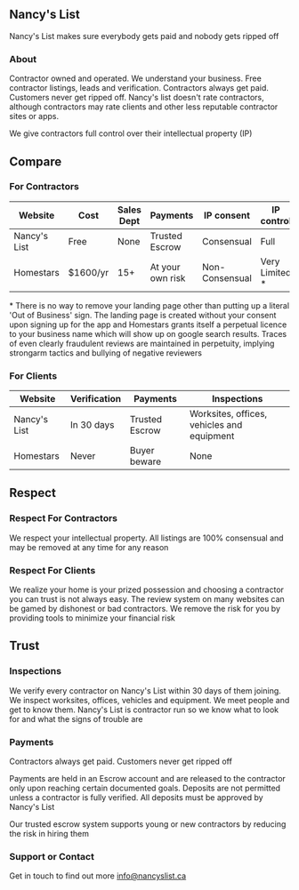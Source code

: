 ## Nancy's List
Nancy's List makes sure everybody gets paid and nobody gets ripped off

### About
Contractor owned and operated. We understand your business. Free contractor listings, leads and verification. Contractors always get paid. Customers never get ripped off. Nancy's list doesn't rate contractors, although contractors may rate clients and other less reputable contractor sites or apps.

We give contractors full control over their intellectual property (IP)

## Compare

### For Contractors

|   Website     | Cost      | Sales Dept | Payments         | IP consent      | IP control    |
| ------------- | --------- | ---------- | ---------------- | --------------- | ------------- |
| Nancy's List  |  Free     | None       | Trusted Escrow   | Consensual     | Full           |
| Homestars     |  $1600/yr | 15+        | At your own risk | Non-Consensual | Very Limited * |

\* There is no way to remove your landing page other than putting up a literal 'Out of Business' sign. The landing page is created without your consent upon signing up for the app and Homestars grants itself a perpetual licence to your business name which will show up on google search results. Traces of even clearly fraudulent reviews are maintained in perpetuity, implying strongarm tactics and bullying of negative reviewers

### For Clients

|  Website      | Verification | Payments       | Inspections                                |
| ------------- | ------------ | -------------- | ------------------------------------------ |
| Nancy's List  | In 30 days   | Trusted Escrow | Worksites, offices, vehicles and equipment |
| Homestars     | Never        | Buyer beware   | None                                       |

## Respect

### Respect For Contractors

We respect your intellectual property. All listings are 100% consensual and may be removed at any time for any reason

### Respect For Clients
We realize your home is your prized possession and choosing a contractor you can trust is not always easy. The review system on many websites can be gamed by dishonest or bad contractors. We remove the risk for you by providing tools to minimize your financial risk

## Trust

### Inspections
We verify every contractor on Nancy's List within 30 days of them joining. We inspect worksites, offices, vehicles and equipment. We meet people and get to know them. Nancy's List is contractor run so we know what to look for and what the signs of trouble are

### Payments
Contractors always get paid. Customers never get ripped off

Payments are held in an Escrow account and are released to the contractor only upon reaching certain documented goals. Deposits are not permitted unless a contractor is fully verified. All deposits must be approved by Nancy's List

Our trusted escrow system supports young or new contractors by reducing the risk in hiring them

### Support or Contact
Get in touch to find out more [info@nancyslist.ca](mailto:info@nancyslist.ca?subject=[Tell%20Me%20More])

